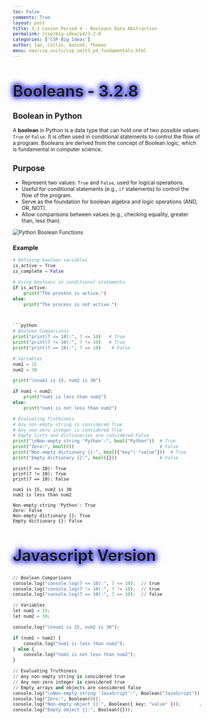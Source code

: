 ```yaml
---
toc: False
comments: True
layout: post
title: 3.2 Lesson Period 4 - Booleans Data Abstraction
permalink: /csp/big-idea/p4/3-2-8
categories: ['CSP Big Ideas']
author: Ian, Collin, Aarush, Thomas
menu: nav/csp_units/csp_unit3_p4_fundamentals.html
---
```


<style>
  h1 {
    animation: glow 1s ease-in-out infinite alternate;
    font-size: 3em; /* Increased font size */
  }
</style>

<h1>
  Booleans - 3.2.8
</h1>

<style>
@keyframes glow {
  from {
    text-shadow: 0 0 5px #fff, 0 0 10px #00f, 0 0 15px #00f, 0 0 20px #00f; /* Changed color to blue (#00f) */
  }
  to {
    text-shadow: 0 0 20px #00f, 0 0 30px #00f, 0 0 40px #00f, 0 0 50px #00f; /* Changed color to blue (#00f) */
  }
}
</style>

## Boolean in Python

A **boolean** in Python is a data type that can hold one of two possible values: `True` or `False`. It is often used in conditional statements to control the flow of a program. Booleans are derived from the concept of Boolean logic, which is fundamental in computer science.

## Purpose
- Represent two values: `True` and `False`, used for logical operations.
- Useful for conditional statements (e.g., `if` statements) to control the flow of the program.
- Serve as the foundation for boolean algebra and logic operations (AND, OR, NOT).
- Allow comparisons between values (e.g., checking equality, greater than, less than).

![Python Boolean Functions](https://www.trytoprogram.com/images/python_bool_function.jpg)


### Example

```python
# Defining boolean variables
is_active = True
is_complete = False

# Using booleans in conditional statements
if is_active:
    print("The process is active.")
else:
    print("The process is not active.")



```python
# Boolean Comparisons
print("print(7 <= 10):", 7 <= 10)   # True
print("print(7 != 10):", 7 != 10)   # True
print("print(7 == 10):", 7 == 10)    # False

# Variables
num1 = 15
num2 = 30

print("\nnum1 is 15, num2 is 30")

if num1 < num2:
    print("num1 is less than num2")
else:
    print("num1 is not less than num2")

# Evaluating Truthiness
# Any non-empty string is considered True
# Any non-zero integer is considered True
# Empty lists and dictionaries are considered False
print("\nNon-empty string 'Python':", bool("Python"))  # True
print("Zero:", bool(0))                                # False
print("Non-empty dictionary {}:", bool({"key": "value"}))  # True
print("Empty dictionary {}:", bool({}))                # False
```

    print(7 <= 10): True
    print(7 != 10): True
    print(7 == 10): False
    
    num1 is 15, num2 is 30
    num1 is less than num2
    
    Non-empty string 'Python': True
    Zero: False
    Non-empty dictionary {}: True
    Empty dictionary {}: False


# Javascript Version


```python
// Boolean Comparisons
console.log("console.log(7 <= 10):", 7 <= 10);  // true
console.log("console.log(7 != 10):", 7 != 10);  // true
console.log("console.log(7 == 10):", 7 == 10);  // false

// Variables
let num1 = 15;
let num2 = 30;

console.log("\nnum1 is 15, num2 is 30");

if (num1 < num2) {
    console.log("num1 is less than num2");
} else {
    console.log("num1 is not less than num2");
}

// Evaluating Truthiness
// Any non-empty string is considered true
// Any non-zero integer is considered true
// Empty arrays and objects are considered false
console.log("\nNon-empty string 'JavaScript':", Boolean("JavaScript"));  // true
console.log("Zero:", Boolean(0));                                      // false
console.log("Non-empty object {}:", Boolean({ key: "value" }));       // true
console.log("Empty object {}:", Boolean({}));                           // false

```
